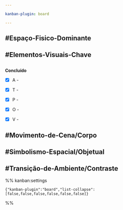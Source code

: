 ```yaml
---

kanban-plugin: board

---
```


## #Espaço-Fisico-Dominante



## #Elementos-Visuais-Chave



## 

**Concluído**
- [x] A -
- [x] T -
- [x] P -
- [x] O -
- [x] V -


## #Movimento-de-Cena/Corpo



## #Simbolismo-Espacial/Objetual



## #Transição-de-Ambiente/Contraste





%% kanban:settings
```
{"kanban-plugin":"board","list-collapse":[false,false,false,false,false,false]}
```
%%